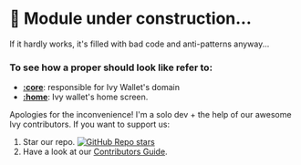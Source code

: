 # 🚧 Module under construction...

If it hardly works, it's filled with bad code and anti-patterns anyway...

### To see how a proper should look like refer to:

- **[:core](../core)**: responsible for Ivy Wallet's domain
- **[:home](../home/)**: Ivy wallet's home screen.

Apologies for the inconvenience! I'm a solo dev + the help of our awesome Ivy contributors. If you
want to support us:

1. Star our repo.
   [![GitHub Repo stars](https://img.shields.io/github/stars/Ivy-Apps/ivy-wallet?style=social)](https://github.com/Ivy-Apps/ivy-wallet/stargazers)
2. Have a look at our [Contributors Guide](../CONTRIBUTING.md).